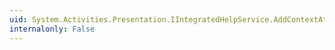 ```yaml
---
uid: System.Activities.Presentation.IIntegratedHelpService.AddContextAttribute(System.String,System.String,System.ComponentModel.Design.HelpKeywordType)
internalonly: False
---
```


